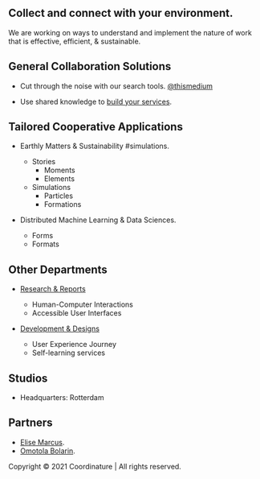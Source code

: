 Collect and connect with your environment.
---

We are working on ways to understand and implement the nature of work that is effective, efficient, & sustainable.

## General Collaboration Solutions
- Cut through the noise with our search tools. <a href="https://thismedium.com" target="_blank">@thismedium</a>

- Use shared knowledge to <a href="https://logic.to" target="_blank">build your services</a>.

## Tailored Cooperative Applications
- Earthly Matters & Sustainability #simulations.
	- Stories
		- Moments
		- Elements
	- Simulations
		- Particles
		- Formations

- Distributed Machine Learning & Data Sciences. 
	- Forms
	- Formats

## Other Departments
- [Research & Reports](research)
	- Human-Computer Interactions
    - Accessible User Interfaces

- [Development & Designs](development)
	- User Experience Journey
	- Self-learning services

## Studios
- Headquarters: Rotterdam

## Partners
- <a href="https://elisemarcus.com" target="_blank">Elise Marcus</a>.
- <a href="https://omoto.la" target="_blank">Omotola Bolarin</a>.

Copyright © 2021 Coordinature | All rights reserved.